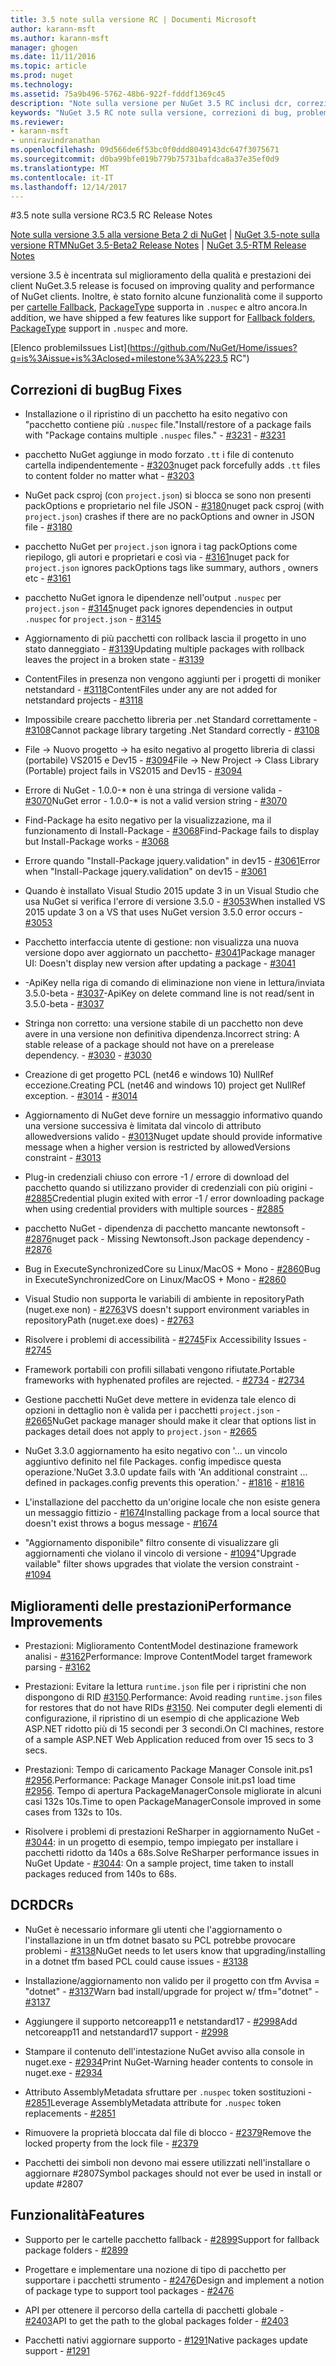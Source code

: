```yaml
---
title: 3.5 note sulla versione RC | Documenti Microsoft
author: karann-msft
ms.author: karann-msft
manager: ghogen
ms.date: 11/11/2016
ms.topic: article
ms.prod: nuget
ms.technology: 
ms.assetid: 75a9b496-5762-48b6-922f-fdddf1369c45
description: "Note sulla versione per NuGet 3.5 RC inclusi dcr, correzioni di bug, le funzionalità aggiunte e problemi noti."
keywords: "NuGet 3.5 RC note sulla versione, correzioni di bug, problemi noti, aggiunta di funzionalità, eseguire"
ms.reviewer:
- karann-msft
- unniravindranathan
ms.openlocfilehash: 09d566de6f53bc0f0ddd8049143dc647f3075671
ms.sourcegitcommit: d0ba99bfe019b779b75731bafdca8a37e35ef0d9
ms.translationtype: MT
ms.contentlocale: it-IT
ms.lasthandoff: 12/14/2017
---
```

#<a name="35-rc-release-notes"></a><span data-ttu-id="cebc9-104">3.5 note sulla versione RC</span><span class="sxs-lookup"><span data-stu-id="cebc9-104">3.5 RC Release Notes</span></span>

<span data-ttu-id="cebc9-105">[Note sulla versione 3.5 alla versione Beta 2 di NuGet](../release-notes/nuget-3.5-Beta2.md) | [NuGet 3.5-note sulla versione RTM](../release-notes/nuget-3.5-RTM.md)</span><span class="sxs-lookup"><span data-stu-id="cebc9-105">[NuGet 3.5-Beta2 Release Notes](../release-notes/nuget-3.5-Beta2.md) | [NuGet 3.5-RTM Release Notes](../release-notes/nuget-3.5-RTM.md)</span></span>

<span data-ttu-id="cebc9-106">versione 3.5 è incentrata sul miglioramento della qualità e prestazioni dei client NuGet.</span><span class="sxs-lookup"><span data-stu-id="cebc9-106">3.5 release is focused on improving quality and performance of NuGet clients.</span></span> <span data-ttu-id="cebc9-107">Inoltre, è stato fornito alcune funzionalità come il supporto per [cartelle Fallback](https://github.com/NuGet/Home/issues/2899), [PackageType](https://github.com/NuGet/Home/issues/2476) supporta in `.nuspec` e altro ancora.</span><span class="sxs-lookup"><span data-stu-id="cebc9-107">In addition, we have shipped a few features like support for [Fallback folders](https://github.com/NuGet/Home/issues/2899), [PackageType](https://github.com/NuGet/Home/issues/2476) support in `.nuspec` and more.</span></span>

[<span data-ttu-id="cebc9-108">Elenco problemi</span><span class="sxs-lookup"><span data-stu-id="cebc9-108">Issues List</span></span>](https://github.com/NuGet/Home/issues?q=is%3Aissue+is%3Aclosed+milestone%3A%223.5 RC")

## <a name="bug-fixes"></a><span data-ttu-id="cebc9-109">Correzioni di bug</span><span class="sxs-lookup"><span data-stu-id="cebc9-109">Bug Fixes</span></span>

* <span data-ttu-id="cebc9-110">Installazione o il ripristino di un pacchetto ha esito negativo con "pacchetto contiene più `.nuspec` file."</span><span class="sxs-lookup"><span data-stu-id="cebc9-110">Install/restore of a package fails with "Package contains multiple `.nuspec` files."</span></span><span data-ttu-id="cebc9-111"> - [#3231](https://github.com/NuGet/Home/issues/3231)</span><span class="sxs-lookup"><span data-stu-id="cebc9-111"> - [#3231](https://github.com/NuGet/Home/issues/3231)</span></span>

* <span data-ttu-id="cebc9-112">pacchetto NuGet aggiunge in modo forzato `.tt` i file di contenuto cartella indipendentemente - [#3203](https://github.com/NuGet/Home/issues/3203)</span><span class="sxs-lookup"><span data-stu-id="cebc9-112">nuget pack forcefully adds `.tt` files to content folder no matter what - [#3203](https://github.com/NuGet/Home/issues/3203)</span></span>

* <span data-ttu-id="cebc9-113">NuGet pack csproj (con `project.json`) si blocca se sono non presenti packOptions e proprietario nel file JSON - [#3180](https://github.com/NuGet/Home/issues/3180)</span><span class="sxs-lookup"><span data-stu-id="cebc9-113">nuget pack csproj (with `project.json`) crashes if there are no packOptions and owner in JSON file - [#3180](https://github.com/NuGet/Home/issues/3180)</span></span>

* <span data-ttu-id="cebc9-114">pacchetto NuGet per `project.json` ignora i tag packOptions come riepilogo, gli autori e proprietari e così via - [#3161](https://github.com/NuGet/Home/issues/3161)</span><span class="sxs-lookup"><span data-stu-id="cebc9-114">nuget pack for `project.json` ignores packOptions tags like summary, authors , owners etc - [#3161](https://github.com/NuGet/Home/issues/3161)</span></span>

* <span data-ttu-id="cebc9-115">pacchetto NuGet ignora le dipendenze nell'output `.nuspec` per `project.json`  -  [#3145](https://github.com/NuGet/Home/issues/3145)</span><span class="sxs-lookup"><span data-stu-id="cebc9-115">nuget pack ignores dependencies in output `.nuspec` for `project.json` - [#3145](https://github.com/NuGet/Home/issues/3145)</span></span>

* <span data-ttu-id="cebc9-116">Aggiornamento di più pacchetti con rollback lascia il progetto in uno stato danneggiato - [#3139](https://github.com/NuGet/Home/issues/3139)</span><span class="sxs-lookup"><span data-stu-id="cebc9-116">Updating multiple packages with rollback leaves the project in a broken state - [#3139](https://github.com/NuGet/Home/issues/3139)</span></span>

* <span data-ttu-id="cebc9-117">ContentFiles in presenza non vengono aggiunti per i progetti di moniker netstandard - [#3118](https://github.com/NuGet/Home/issues/3118)</span><span class="sxs-lookup"><span data-stu-id="cebc9-117">ContentFiles under any are not added for netstandard projects - [#3118](https://github.com/NuGet/Home/issues/3118)</span></span>

* <span data-ttu-id="cebc9-118">Impossibile creare pacchetto libreria per .net Standard correttamente - [#3108](https://github.com/NuGet/Home/issues/3108)</span><span class="sxs-lookup"><span data-stu-id="cebc9-118">Cannot package library targeting .Net Standard correctly - [#3108](https://github.com/NuGet/Home/issues/3108)</span></span>

* <span data-ttu-id="cebc9-119">File -> Nuovo progetto -> ha esito negativo al progetto libreria di classi (portabile) VS2015 e Dev15 - [#3094](https://github.com/NuGet/Home/issues/3094)</span><span class="sxs-lookup"><span data-stu-id="cebc9-119">File -> New Project -> Class Library (Portable) project fails in VS2015 and Dev15 - [#3094](https://github.com/NuGet/Home/issues/3094)</span></span>

* <span data-ttu-id="cebc9-120">Errore di NuGet - 1.0.0-\* non è una stringa di versione valida - [#3070](https://github.com/NuGet/Home/issues/3070)</span><span class="sxs-lookup"><span data-stu-id="cebc9-120">NuGet error - 1.0.0-\* is not a valid version string - [#3070](https://github.com/NuGet/Home/issues/3070)</span></span>

* <span data-ttu-id="cebc9-121">Find-Package ha esito negativo per la visualizzazione, ma il funzionamento di Install-Package - [#3068](https://github.com/NuGet/Home/issues/3068)</span><span class="sxs-lookup"><span data-stu-id="cebc9-121">Find-Package fails to display but Install-Package works - [#3068](https://github.com/NuGet/Home/issues/3068)</span></span>

* <span data-ttu-id="cebc9-122">Errore quando "Install-Package jquery.validation" in dev15 - [#3061](https://github.com/NuGet/Home/issues/3061)</span><span class="sxs-lookup"><span data-stu-id="cebc9-122">Error when "Install-Package jquery.validation" on dev15 - [#3061](https://github.com/NuGet/Home/issues/3061)</span></span>

* <span data-ttu-id="cebc9-123">Quando è installato Visual Studio 2015 update 3 in un Visual Studio che usa NuGet si verifica l'errore di versione 3.5.0 - [#3053](https://github.com/NuGet/Home/issues/3053)</span><span class="sxs-lookup"><span data-stu-id="cebc9-123">When installed VS 2015 update 3 on a VS that uses NuGet version 3.5.0 error occurs - [#3053](https://github.com/NuGet/Home/issues/3053)</span></span>

* <span data-ttu-id="cebc9-124">Pacchetto interfaccia utente di gestione: non visualizza una nuova versione dopo aver aggiornato un pacchetto- [#3041](https://github.com/NuGet/Home/issues/3041)</span><span class="sxs-lookup"><span data-stu-id="cebc9-124">Package manager UI: Doesn't display new version after updating a package - [#3041](https://github.com/NuGet/Home/issues/3041)</span></span>

* <span data-ttu-id="cebc9-125">-ApiKey nella riga di comando di eliminazione non viene in lettura/inviata 3.5.0-beta - [#3037](https://github.com/NuGet/Home/issues/3037)</span><span class="sxs-lookup"><span data-stu-id="cebc9-125">-ApiKey on delete command line is not read/sent in 3.5.0-beta - [#3037](https://github.com/NuGet/Home/issues/3037)</span></span>

* <span data-ttu-id="cebc9-126">Stringa non corretto: una versione stabile di un pacchetto non deve avere in una versione non definitiva dipendenza.</span><span class="sxs-lookup"><span data-stu-id="cebc9-126">Incorrect string: A stable release of a package should not have on a prerelease dependency.</span></span><span data-ttu-id="cebc9-127"> - [#3030](https://github.com/NuGet/Home/issues/3030)</span><span class="sxs-lookup"><span data-stu-id="cebc9-127"> - [#3030](https://github.com/NuGet/Home/issues/3030)</span></span>

* <span data-ttu-id="cebc9-128">Creazione di get progetto PCL (net46 e windows 10) NullRef eccezione.</span><span class="sxs-lookup"><span data-stu-id="cebc9-128">Creating PCL (net46 and windows 10) project get NullRef exception.</span></span><span data-ttu-id="cebc9-129"> - [#3014](https://github.com/NuGet/Home/issues/3014)</span><span class="sxs-lookup"><span data-stu-id="cebc9-129"> - [#3014](https://github.com/NuGet/Home/issues/3014)</span></span>

* <span data-ttu-id="cebc9-130">Aggiornamento di NuGet deve fornire un messaggio informativo quando una versione successiva è limitata dal vincolo di attributo allowedversions valido - [#3013](https://github.com/NuGet/Home/issues/3013)</span><span class="sxs-lookup"><span data-stu-id="cebc9-130">Nuget update should provide informative message when a higher version is restricted by allowedVersions constraint - [#3013](https://github.com/NuGet/Home/issues/3013)</span></span>

* <span data-ttu-id="cebc9-131">Plug-in credenziali chiuso con errore -1 / errore di download del pacchetto quando si utilizzano provider di credenziali con più origini - [#2885](https://github.com/NuGet/Home/issues/2885)</span><span class="sxs-lookup"><span data-stu-id="cebc9-131">Credential plugin exited with error -1 / error downloading package when using credential providers with multiple sources - [#2885](https://github.com/NuGet/Home/issues/2885)</span></span>

* <span data-ttu-id="cebc9-132">pacchetto NuGet - dipendenza di pacchetto mancante newtonsoft - [#2876](https://github.com/NuGet/Home/issues/2876)</span><span class="sxs-lookup"><span data-stu-id="cebc9-132">nuget pack - Missing Newtonsoft.Json package dependency - [#2876](https://github.com/NuGet/Home/issues/2876)</span></span>

* <span data-ttu-id="cebc9-133">Bug in ExecuteSynchronizedCore su Linux/MacOS + Mono - [#2860](https://github.com/NuGet/Home/issues/2860)</span><span class="sxs-lookup"><span data-stu-id="cebc9-133">Bug in ExecuteSynchronizedCore on Linux/MacOS + Mono - [#2860](https://github.com/NuGet/Home/issues/2860)</span></span>

* <span data-ttu-id="cebc9-134">Visual Studio non supporta le variabili di ambiente in repositoryPath (nuget.exe non) - [#2763](https://github.com/NuGet/Home/issues/2763)</span><span class="sxs-lookup"><span data-stu-id="cebc9-134">VS doesn't support environment variables in repositoryPath (nuget.exe does) - [#2763](https://github.com/NuGet/Home/issues/2763)</span></span>

* <span data-ttu-id="cebc9-135">Risolvere i problemi di accessibilità - [#2745](https://github.com/NuGet/Home/issues/2745)</span><span class="sxs-lookup"><span data-stu-id="cebc9-135">Fix Accessibility Issues - [#2745](https://github.com/NuGet/Home/issues/2745)</span></span>

* <span data-ttu-id="cebc9-136">Framework portabili con profili sillabati vengono rifiutate.</span><span class="sxs-lookup"><span data-stu-id="cebc9-136">Portable frameworks with hyphenated profiles are rejected.</span></span><span data-ttu-id="cebc9-137"> - [#2734](https://github.com/NuGet/Home/issues/2734)</span><span class="sxs-lookup"><span data-stu-id="cebc9-137"> - [#2734](https://github.com/NuGet/Home/issues/2734)</span></span>

* <span data-ttu-id="cebc9-138">Gestione pacchetti NuGet deve mettere in evidenza tale elenco di opzioni in dettaglio non è valida per i pacchetti `project.json`  -  [#2665](https://github.com/NuGet/Home/issues/2665)</span><span class="sxs-lookup"><span data-stu-id="cebc9-138">NuGet package manager should make it clear that options list in packages detail does not apply to `project.json` - [#2665](https://github.com/NuGet/Home/issues/2665)</span></span>

* <span data-ttu-id="cebc9-139">NuGet 3.3.0 aggiornamento ha esito negativo con '... un vincolo aggiuntivo definito nel file Packages. config impedisce questa operazione.'</span><span class="sxs-lookup"><span data-stu-id="cebc9-139">NuGet 3.3.0 update fails with 'An additional constraint ... defined in packages.config prevents this operation.'</span></span><span data-ttu-id="cebc9-140"> - [#1816](https://github.com/NuGet/Home/issues/1816)</span><span class="sxs-lookup"><span data-stu-id="cebc9-140"> - [#1816](https://github.com/NuGet/Home/issues/1816)</span></span>

* <span data-ttu-id="cebc9-141">L'installazione del pacchetto da un'origine locale che non esiste genera un messaggio fittizio - [#1674](https://github.com/NuGet/Home/issues/1674)</span><span class="sxs-lookup"><span data-stu-id="cebc9-141">Installing package from a local source that doesn't exist throws a bogus message - [#1674](https://github.com/NuGet/Home/issues/1674)</span></span>

* <span data-ttu-id="cebc9-142">"Aggiornamento disponibile" filtro consente di visualizzare gli aggiornamenti che violano il vincolo di versione - [#1094](https://github.com/NuGet/Home/issues/1094)</span><span class="sxs-lookup"><span data-stu-id="cebc9-142">"Upgrade vailable" filter shows upgrades that violate the version constraint - [#1094](https://github.com/NuGet/Home/issues/1094)</span></span>

## <a name="performance-improvements"></a><span data-ttu-id="cebc9-143">Miglioramenti delle prestazioni</span><span class="sxs-lookup"><span data-stu-id="cebc9-143">Performance Improvements</span></span>

* <span data-ttu-id="cebc9-144">Prestazioni: Miglioramento ContentModel destinazione framework analisi - [#3162](https://github.com/NuGet/Home/issues/3162)</span><span class="sxs-lookup"><span data-stu-id="cebc9-144">Performance: Improve ContentModel target framework parsing - [#3162](https://github.com/NuGet/Home/issues/3162)</span></span>

* <span data-ttu-id="cebc9-145">Prestazioni: Evitare la lettura `runtime.json` file per i ripristini che non dispongono di RID [#3150](https://github.com/NuGet/Home/issues/3150).</span><span class="sxs-lookup"><span data-stu-id="cebc9-145">Performance: Avoid reading `runtime.json` files for restores that do not have RIDs [#3150](https://github.com/NuGet/Home/issues/3150).</span></span> <span data-ttu-id="cebc9-146">Nei computer degli elementi di configurazione, il ripristino di un esempio di che applicazione Web ASP.NET ridotto più di 15 secondi per 3 secondi.</span><span class="sxs-lookup"><span data-stu-id="cebc9-146">On CI machines, restore of a sample ASP.NET Web Application reduced from over 15 secs to 3 secs.</span></span>

* <span data-ttu-id="cebc9-147">Prestazioni: Tempo di caricamento Package Manager Console init.ps1 [#2956](https://github.com/NuGet/Home/issues/2956).</span><span class="sxs-lookup"><span data-stu-id="cebc9-147">Performance: Package Manager Console init.ps1 load time [#2956](https://github.com/NuGet/Home/issues/2956).</span></span> <span data-ttu-id="cebc9-148">Tempo di apertura PackageManagerConsole migliorate in alcuni casi 132s 10s.</span><span class="sxs-lookup"><span data-stu-id="cebc9-148">Time to open PackageManagerConsole improved in some cases from 132s to 10s.</span></span>

* <span data-ttu-id="cebc9-149">Risolvere i problemi di prestazioni ReSharper in aggiornamento NuGet - [#3044](https://github.com/NuGet/Home/issues/3044): in un progetto di esempio, tempo impiegato per installare i pacchetti ridotto da 140s a 68s.</span><span class="sxs-lookup"><span data-stu-id="cebc9-149">Solve ReSharper performance issues in NuGet Update - [#3044](https://github.com/NuGet/Home/issues/3044): On a sample project, time taken to install packages reduced from 140s to 68s.</span></span>

## <a name="dcrs"></a><span data-ttu-id="cebc9-150">DCR</span><span class="sxs-lookup"><span data-stu-id="cebc9-150">DCRs</span></span>

* <span data-ttu-id="cebc9-151">NuGet è necessario informare gli utenti che l'aggiornamento o l'installazione in un tfm dotnet basato su PCL potrebbe provocare problemi - [#3138](https://github.com/NuGet/Home/issues/3138)</span><span class="sxs-lookup"><span data-stu-id="cebc9-151">NuGet needs to let users know that upgrading/installing in a dotnet tfm based PCL could cause issues - [#3138](https://github.com/NuGet/Home/issues/3138)</span></span>

* <span data-ttu-id="cebc9-152">Installazione/aggiornamento non valido per il progetto con tfm Avvisa = "dotnet" - [#3137](https://github.com/NuGet/Home/issues/3137)</span><span class="sxs-lookup"><span data-stu-id="cebc9-152">Warn bad install/upgrade for project w/ tfm="dotnet" - [#3137](https://github.com/NuGet/Home/issues/3137)</span></span>

* <span data-ttu-id="cebc9-153">Aggiungere il supporto netcoreapp11 e netstandard17 - [#2998](https://github.com/NuGet/Home/issues/2998)</span><span class="sxs-lookup"><span data-stu-id="cebc9-153">Add netcoreapp11 and netstandard17 support - [#2998](https://github.com/NuGet/Home/issues/2998)</span></span>

* <span data-ttu-id="cebc9-154">Stampare il contenuto dell'intestazione NuGet avviso alla console in nuget.exe - [#2934](https://github.com/NuGet/Home/issues/2934)</span><span class="sxs-lookup"><span data-stu-id="cebc9-154">Print NuGet-Warning header contents to console in nuget.exe - [#2934](https://github.com/NuGet/Home/issues/2934)</span></span>

* <span data-ttu-id="cebc9-155">Attributo AssemblyMetadata sfruttare per `.nuspec` token sostituzioni - [#2851](https://github.com/NuGet/Home/issues/2851)</span><span class="sxs-lookup"><span data-stu-id="cebc9-155">Leverage AssemblyMetadata attribute for `.nuspec` token replacements - [#2851](https://github.com/NuGet/Home/issues/2851)</span></span>

* <span data-ttu-id="cebc9-156">Rimuovere la proprietà bloccata dal file di blocco - [#2379](https://github.com/NuGet/Home/issues/2379)</span><span class="sxs-lookup"><span data-stu-id="cebc9-156">Remove the locked property from the lock file - [#2379](https://github.com/NuGet/Home/issues/2379)</span></span>

* <span data-ttu-id="cebc9-157">Pacchetti dei simboli non devono mai essere utilizzati nell'installare o aggiornare #2807</span><span class="sxs-lookup"><span data-stu-id="cebc9-157">Symbol packages should not ever be used in install or update #2807</span></span>

## <a name="features"></a><span data-ttu-id="cebc9-158">Funzionalità</span><span class="sxs-lookup"><span data-stu-id="cebc9-158">Features</span></span>

* <span data-ttu-id="cebc9-159">Supporto per le cartelle pacchetto fallback - [#2899](https://github.com/NuGet/Home/issues/2899)</span><span class="sxs-lookup"><span data-stu-id="cebc9-159">Support for fallback package folders - [#2899](https://github.com/NuGet/Home/issues/2899)</span></span>

* <span data-ttu-id="cebc9-160">Progettare e implementare una nozione di tipo di pacchetto per supportare i pacchetti strumento - [#2476](https://github.com/NuGet/Home/issues/2476)</span><span class="sxs-lookup"><span data-stu-id="cebc9-160">Design and implement a notion of package type to support tool packages - [#2476](https://github.com/NuGet/Home/issues/2476)</span></span>

* <span data-ttu-id="cebc9-161">API per ottenere il percorso della cartella di pacchetti globale - [#2403](https://github.com/NuGet/Home/issues/2403)</span><span class="sxs-lookup"><span data-stu-id="cebc9-161">API to get the path to the global packages folder - [#2403](https://github.com/NuGet/Home/issues/2403)</span></span>

* <span data-ttu-id="cebc9-162">Pacchetti nativi aggiornare supporto - [#1291](https://github.com/NuGet/Home/issues/1291)</span><span class="sxs-lookup"><span data-stu-id="cebc9-162">Native packages update support - [#1291](https://github.com/NuGet/Home/issues/1291)</span></span>
